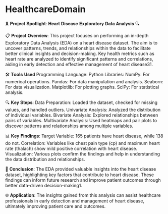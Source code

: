 # HealthcareDomain

🎗️ 𝐏𝐫𝐨𝐣𝐞𝐜𝐭 𝐒𝐩𝐨𝐭𝐥𝐢𝐠𝐡𝐭: 𝐇𝐞𝐚𝐫𝐭 𝐃𝐢𝐬𝐞𝐚𝐬𝐞 𝐄𝐱𝐩𝐥𝐨𝐫𝐚𝐭𝐨𝐫𝐲 𝐃𝐚𝐭𝐚 𝐀𝐧𝐚𝐥𝐲𝐬𝐢𝐬 🔍

📋 𝐏𝐫𝐨𝐣𝐞𝐜𝐭 𝐎𝐯𝐞𝐫𝐯𝐢𝐞𝐰:
This project focuses on performing an in-depth Exploratory Data Analysis (EDA) on a heart disease dataset. The aim is to uncover patterns, trends, and relationships within the data to facilitate better clinical insights and decision-making. Key health metrics such as heart rate are analyzed to identify significant patterns and correlations, aiding in early detection and effective management of heart disease31.

🛠️ 𝐓𝐨𝐨𝐥𝐬 𝐔𝐬𝐞𝐝 
Programming Language: Python 
Libraries:
          NumPy: For numerical operations.
          Pandas: For data manipulation and analysis.
          Seaborn: For data visualization.
          Matplotlib: For plotting graphs.
          SciPy: For statistical analysis.

🔍 𝐊𝐞𝐲 𝐒𝐭𝐞𝐩𝐬:
Data Preparation: Loaded the dataset, checked for missing values, and handled outliers.
Univariate Analysis: Analyzed the distribution of individual variables.
Bivariate Analysis: Explored relationships between pairs of variables.
Multivariate Analysis: Used heatmaps and pair plots to discover patterns and relationships among multiple variables.

📊 𝐊𝐞𝐲 𝐅𝐢𝐧𝐝𝐢𝐧𝐠𝐬:
Target Variable: 165 patients have heart disease, while 138 do not.
Correlation: Variables like chest pain type (cp) and maximum heart rate (thalach) show mild positive correlation with heart disease.
Visualization: Various plots confirm the findings and help in understanding the data distribution and relationships.

🏁 𝐂𝐨𝐧𝐜𝐥𝐮𝐬𝐢𝐨𝐧:
The EDA provided valuable insights into the heart disease dataset, highlighting key factors that contribute to heart disease. These findings can inform future research and improve patient outcomes through better data-driven decision-making1.

🌐 𝐀𝐩𝐩𝐥𝐢𝐜𝐚𝐭𝐢𝐨𝐧:
The insights gained from this analysis can assist healthcare professionals in early detection and management of heart disease, ultimately improving patient care and outcomes.
